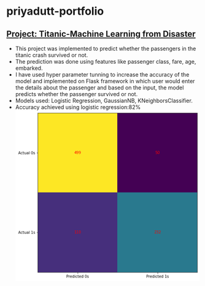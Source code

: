 # priyadutt-portfolio

## [**Project: Titanic-Machine Learning from Disaster**](https://github.com/bhatt-priyadutt/Titanic)

* This project was implemented to predict whether the passengers in the titanic crash survived or not. 
* The prediction was done using features like passenger class, fare, age, embarked.
* I have used hyper parameter tunning to increase the accuracy of the model and implemented on Flask framework in which user would enter the details about the passenger and based on the input, the model predicts whether the passenger survived or not.
* Models used: Logistic Regression, GaussianNB, KNeighborsClassifier.
* Accuracy achieved using logistic regression:82%
![](https://github.com/bhatt-priyadutt/priyadutt-portfolio/blob/main/images/titanic_confusion_matrix.png)
